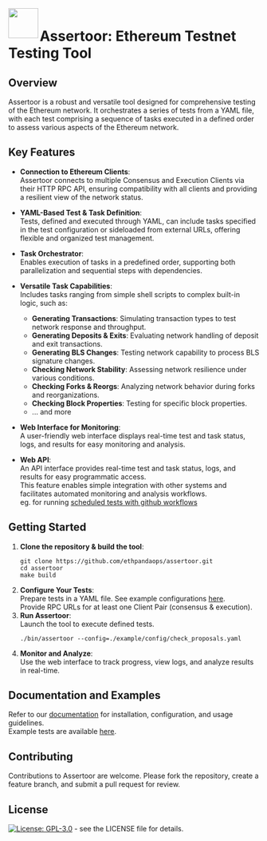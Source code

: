 <img align="left" src="./.github/resources/assertoor.png" width="60">
<h1>Assertoor: Ethereum Testnet Testing Tool</h1>

## Overview
Assertoor is a robust and versatile tool designed for comprehensive testing of the Ethereum network. It orchestrates a series of tests from a YAML file, with each test comprising a sequence of tasks executed in a defined order to assess various aspects of the Ethereum network.

## Key Features

- **Connection to Ethereum Clients**:\
  Assertoor connects to multiple Consensus and Execution Clients via their HTTP RPC API, ensuring compatibility with all clients and providing a resilient view of the network status.

- **YAML-Based Test & Task Definition**:\
  Tests, defined and executed through YAML, can include tasks specified in the test configuration or sideloaded from external URLs, offering flexible and organized test management.

- **Task Orchestrator**:\
  Enables execution of tasks in a predefined order, supporting both parallelization and sequential steps with dependencies.

- **Versatile Task Capabilities**:\
  Includes tasks ranging from simple shell scripts to complex built-in logic, such as:
    - **Generating Transactions**: Simulating transaction types to test network response and throughput.
    - **Generating Deposits & Exits**: Evaluating network handling of deposit and exit transactions.
    - **Generating BLS Changes**: Testing network capability to process BLS signature changes.
    - **Checking Network Stability**: Assessing network resilience under various conditions.
    - **Checking Forks & Reorgs**: Analyzing network behavior during forks and reorganizations.
    - **Checking Block Properties**: Testing for specific block properties.
    - ... and more

- **Web Interface for Monitoring**:\
  A user-friendly web interface displays real-time test and task status, logs, and results for easy monitoring and analysis.

- **Web API**:\
  An API interface provides real-time test and task status, logs, and results for easy programmatic access. \
  This feature enables simple integration with other systems and facilitates automated monitoring and analysis workflows.\
  eg. for running [scheduled tests with github workflows](https://github.com/ethpandaops/assertoor-test)

## Getting Started

1. **Clone the repository & build the tool**:
    ```
    git clone https://github.com/ethpandaops/assertoor.git
    cd assertoor
    make build
    ```
2. **Configure Your Tests**:\
   Prepare tests in a YAML file. See example configurations [here](https://github.com/ethpandaops/assertoor/tree/master/example/config). \
  Provide RPC URLs for at least one Client Pair (consensus & execution).
3. **Run Assertoor**:\
   Launch the tool to execute defined tests.
   ```
   ./bin/assertoor --config=./example/config/check_proposals.yaml
   ```
4. **Monitor and Analyze**:\
   Use the web interface to track progress, view logs, and analyze results in real-time.

## Documentation and Examples

Refer to our [documentation](https://github.com/ethpandaops/assertoor/wiki) for installation, configuration, and usage guidelines. \
Example tests are available [here](https://github.com/ethpandaops/assertoor/tree/master/example/config).

## Contributing

Contributions to Assertoor are welcome. Please fork the repository, create a feature branch, and submit a pull request for review.

## License

[![License: GPL-3.0](https://img.shields.io/badge/license-GPLv3-blue.svg)](https://www.gnu.org/licenses/gpl-3.0) - see the LICENSE file for details.
